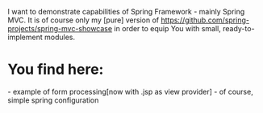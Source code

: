I want to demonstrate capabilities of Spring Framework - mainly Spring MVC. It is of course only my [pure] version of 
https://github.com/spring-projects/spring-mvc-showcase in order to equip You with small, ready-to-implement modules.

<h1>You find here:</h6>
 - example of form processing[now with .jsp as view provider]
 - of course, simple spring configuration 
